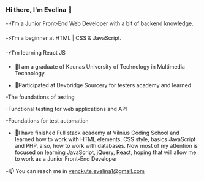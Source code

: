 ### Hi there, I'm Evelina 👋

-⚡I’m a Junior Front-End Web Developer with a bit of backend knowledge.

-⚡I’m a beginner at HTML | CSS & JavaScript.

-⚡I'm learning React JS 

- 📌I am a graduate of Kaunas University of Technology in Multimedia Technology. 

- 📌Participated at Devbridge Sourcery for testers academy and learned 

-The foundations of testing

-Functional testing for web applications and API

-Foundations for test automation

- 📌I have finished Full stack academy at Vilnius Coding School and learned how to work with HTML elements, CSS style, basics JavaScript and PHP, also, how to work with databases. Now most of my attention is focused on learning JavaScript, jQuery, React, hoping that will allow me to work as a Junior Front-End Developer

-📫 You can reach me in venckute.evelina1@gmail.com
